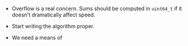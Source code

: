 

* Overflow is a real concern. Sums should be computed in `uint64_t` if it
  doesn't dramatically affect speed.

* Start writing the algorithm proper.

* We need a means of 

